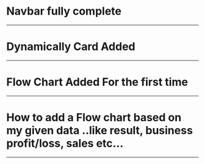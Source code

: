 # Navbar fully complete
____________________________________
# Dynamically Card Added
_________________________________
# Flow Chart Added For the first time
_________________________________
# How to add a Flow chart based on my given data ..like result, business profit/loss, sales etc...
_________________________________
